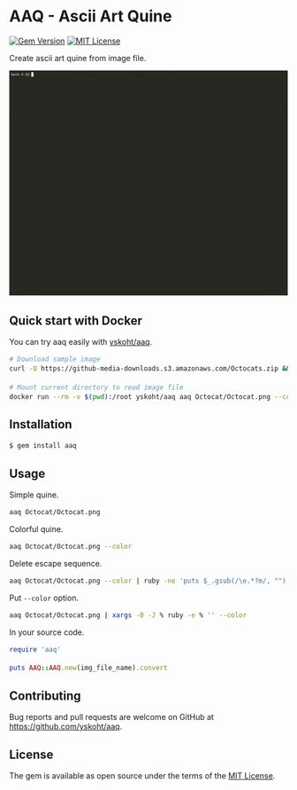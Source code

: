 
# AAQ - Ascii Art Quine

[![Gem Version](https://badge.fury.io/rb/aaq.svg)](https://badge.fury.io/rb/aaq)
[![MIT License](https://img.shields.io/github/license/mashape/apistatus.svg)](LICENSE)

Create ascii art quine from image file.

![Demo.gif](https://github.com/yskoht/aaq/raw/gif/demo.gif)

## Quick start with Docker

You can try aaq easily with [yskoht/aaq](https://hub.docker.com/repository/docker/yskoht/aaq).

```sh
# Download sample image
curl -O https://github-media-downloads.s3.amazonaws.com/Octocats.zip && unzip Octocats.zip

# Mount current directory to read image file
docker run --rm -v $(pwd):/root yskoht/aaq aaq Octocat/Octocat.png --color
```

## Installation

```sh
$ gem install aaq
```

## Usage

Simple quine.

```sh
aaq Octocat/Octocat.png
```

Colorful quine.

```sh
aaq Octocat/Octocat.png --color
```

Delete escape sequence.

```sh
aaq Octocat/Octocat.png --color | ruby -ne 'puts $_.gsub(/\e.*?m/, "")' | ruby
```

Put `--color` option.

```sh
aaq Octocat/Octocat.png | xargs -0 -J % ruby -e % '' --color
```

In your source code.

```ruby
require 'aaq'

puts AAQ::AAQ.new(img_file_name).convert
```

## Contributing

Bug reports and pull requests are welcome on GitHub at https://github.com/yskoht/aaq.

## License

The gem is available as open source under the terms of the [MIT License](https://opensource.org/licenses/MIT).
